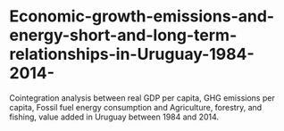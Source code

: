 # Economic-growth-emissions-and-energy-short-and-long-term-relationships-in-Uruguay-1984-2014-
Cointegration analysis between real GDP per capita, GHG emissions per capita, Fossil fuel energy consumption and Agriculture, forestry, and fishing, value added in Uruguay between 1984 and 2014.
